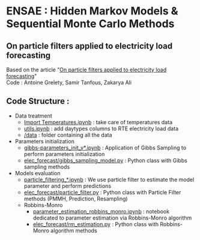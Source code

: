 # ENSAE : Hidden Markov Models & Sequential Monte Carlo Methods
## On particle filters applied to electricity load forecasting
Based on the article "[On particle filters applied to electricity load forecasting](https://arxiv.org/pdf/1210.0770.pdf)"  
Code : Antoine Grelety, Samir Tanfous, Zakarya Ali  

## Code Structure :
* Data treatment
  * [Import Temperatures.ipynb](https://github.com/zakaryaxali/smc_electricity_forecast/blob/master/Import%20Temperatures.ipynb) : take care of temperatures data
  * [utils.ipynb](https://github.com/zakaryaxali/smc_electricity_forecast/blob/master/utils.ipynb) : add daytypes columns to RTE electricity load data
  * [/data](https://github.com/zakaryaxali/smc_electricity_forecast/tree/master/data) : folder containing all the data
* Parameters initialization
  * [gibbs-parameters_init_v*.ipynb](https://github.com/zakaryaxali/smc_electricity_forecast/blob/master/gibbs-parameters_init_v4.ipynb) : Application of Gibbs Sampling to perform parameters initialization
  * [elec_forecast/gibbs_sampling_model.py](https://github.com/zakaryaxali/smc_electricity_forecast/blob/master/elec_forecast/gibbs_sampling_model.py) : Python class with Gibbs sampling methods
* Models evaluation
  * [particle_filtering_*.ipynb](https://github.com/zakaryaxali/smc_electricity_forecast/blob/master/particle_filter_3pm_final-V2.ipynb) : We use particle filter to estimate the model parameter and perform predictions
  * [elec_forecast/particle_filter.py](https://github.com/zakaryaxali/smc_electricity_forecast/blob/master/elec_forecast/particle_filter.py) : Python class with Particle Filter methods (PMMH, Prediction, Resampling)
  * Robbins-Monro
    * [parameter_estimation_robbins_monro.ipynb](https://github.com/zakaryaxali/smc_electricity_forecast/blob/master/parameter_estimation_robbins_monro.ipynb) : notebook dedicated to parameter estimation via Robbins-Monro algorithm
    * [elec_forecast/rm_estimation.py](https://github.com/zakaryaxali/smc_electricity_forecast/blob/master/elec_forecast/rm_estimation.py) : Python class with Robbins-Monro algorithm methods

